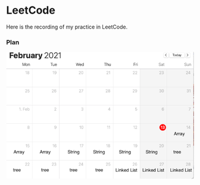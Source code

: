 # LeetCode

Here is the recording of my practice in LeetCode.

### Plan

![image](https://github.com/isyufeng/LeetCode/blob/master/Feb.png)
